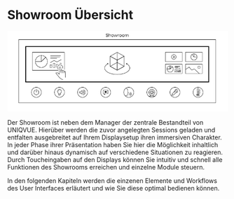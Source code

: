 # Showroom Übersicht

![Placeholder](img/Showroom/ShowRoomOverviewSW.png)


Der Showroom ist neben dem Manager der zentrale Bestandteil von UNIQVUE. Hierüber werden die zuvor angelegten Sessions geladen und entfalten ausgebreitet auf Ihrem Displaysetup ihren immersiven Charakter. In jeder Phase ihrer Präsentation haben Sie hier die Möglichkeit inhaltlich und darüber hinaus dynamisch auf verschiedene Situationen zu reagieren. Durch Toucheingaben auf den Displays können Sie intuitiv und schnell alle Funktionen des Showrooms erreichen und einzelne Module steuern.  

In den folgenden Kapiteln werden die einzenen Elemente und Workflows des User Interfaces erläutert und wie Sie diese optimal bedienen können.    

